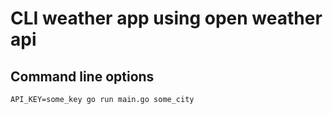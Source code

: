 # CLI weather app using open weather api

## Command line options
`API_KEY=some_key go run main.go some_city`